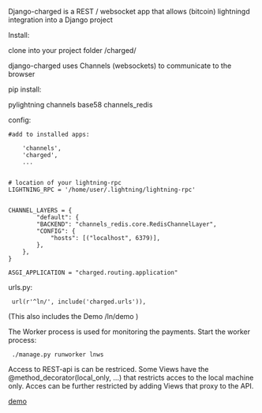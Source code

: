 
Django-charged is a REST / websocket app that allows
(bitcoin) lightningd integration into a Django project

 

Install:

 clone into your project folder /charged/



django-charged uses Channels (websockets) to communicate to the browser

pip install: 

 pylightning  channels base58 channels_redis



config:

    #add to installed apps:

        'channels',
        'charged',
        ... 


    # location of your lightning-rpc
    LIGHTNING_RPC = '/home/user/.lightning/lightning-rpc'


    CHANNEL_LAYERS = {
            "default": {
            "BACKEND": "channels_redis.core.RedisChannelLayer",
            "CONFIG": {
                "hosts": [("localhost", 6379)],
            },
        },
    }

    ASGI_APPLICATION = "charged.routing.application"





urls.py:    

     url(r'^ln/', include('charged.urls')),

 (This also includes the Demo  /ln/demo )


The Worker process is used for monitoring the payments.
Start the worker process:

     ./manage.py runworker lnws


Access to REST-api is can be restriced. Some Views  have the
@method_decorator(local_only, ...)  that restricts acces to the local machine only.
Acces can be further restricted by adding Views that proxy to the API.

[demo](https://vimeo.com/264287111)


